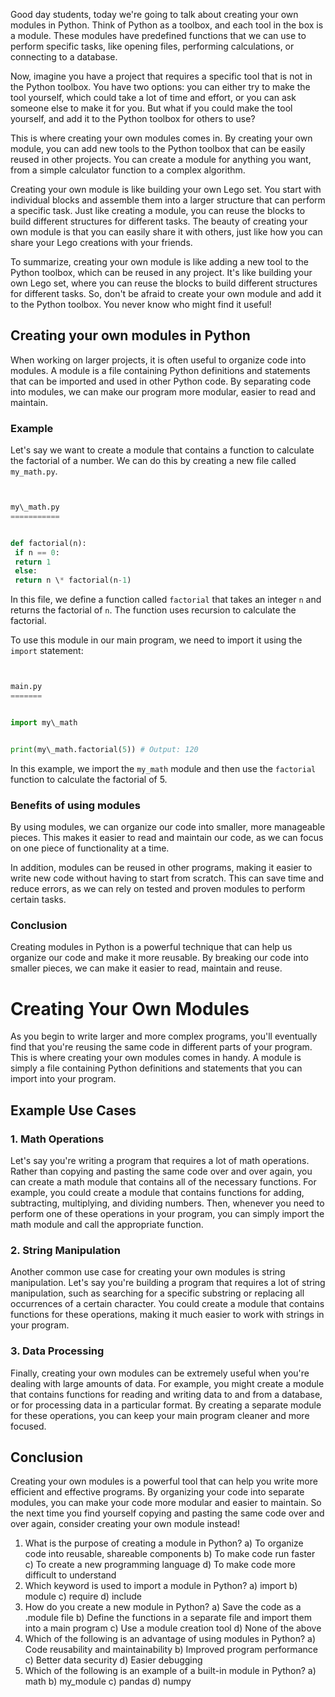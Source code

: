 Good day students, today we're going to talk about creating your own modules in Python. Think of Python as a toolbox, and each tool in the box is a module. These modules have predefined functions that we can use to perform specific tasks, like opening files, performing calculations, or connecting to a database.


Now, imagine you have a project that requires a specific tool that is not in the Python toolbox. You have two options: you can either try to make the tool yourself, which could take a lot of time and effort, or you can ask someone else to make it for you. But what if you could make the tool yourself, and add it to the Python toolbox for others to use?


This is where creating your own modules comes in. By creating your own module, you can add new tools to the Python toolbox that can be easily reused in other projects. You can create a module for anything you want, from a simple calculator function to a complex algorithm.


Creating your own module is like building your own Lego set. You start with individual blocks and assemble them into a larger structure that can perform a specific task. Just like creating a module, you can reuse the blocks to build different structures for different tasks. The beauty of creating your own module is that you can easily share it with others, just like how you can share your Lego creations with your friends.


To summarize, creating your own module is like adding a new tool to the Python toolbox, which can be reused in any project. It's like building your own Lego set, where you can reuse the blocks to build different structures for different tasks. So, don't be afraid to create your own module and add it to the Python toolbox. You never know who might find it useful!


Creating your own modules in Python
-----------------------------------


When working on larger projects, it is often useful to organize code into modules. A module is a file containing Python definitions and statements that can be imported and used in other Python code. By separating code into modules, we can make our program more modular, easier to read and maintain.


### Example


Let's say we want to create a module that contains a function to calculate the factorial of a number. We can do this by creating a new file called `my_math.py`.


```python


my\_math.py
===========


def factorial(n):
 if n == 0:
 return 1
 else:
 return n \* factorial(n-1)
```


In this file, we define a function called `factorial` that takes an integer `n` and returns the factorial of `n`. The function uses recursion to calculate the factorial.


To use this module in our main program, we need to import it using the `import` statement:


```python


main.py
=======


import my\_math


print(my\_math.factorial(5)) # Output: 120
```


In this example, we import the `my_math` module and then use the `factorial` function to calculate the factorial of 5.


### Benefits of using modules


By using modules, we can organize our code into smaller, more manageable pieces. This makes it easier to read and maintain our code, as we can focus on one piece of functionality at a time.


In addition, modules can be reused in other programs, making it easier to write new code without having to start from scratch. This can save time and reduce errors, as we can rely on tested and proven modules to perform certain tasks.


### Conclusion


Creating modules in Python is a powerful technique that can help us organize our code and make it more reusable. By breaking our code into smaller pieces, we can make it easier to read, maintain and reuse.


Creating Your Own Modules
=========================


As you begin to write larger and more complex programs, you'll eventually find that you're reusing the same code in different parts of your program. This is where creating your own modules comes in handy. A module is simply a file containing Python definitions and statements that you can import into your program.


Example Use Cases
-----------------


### 1. Math Operations


Let's say you're writing a program that requires a lot of math operations. Rather than copying and pasting the same code over and over again, you can create a math module that contains all of the necessary functions. For example, you could create a module that contains functions for adding, subtracting, multiplying, and dividing numbers. Then, whenever you need to perform one of these operations in your program, you can simply import the math module and call the appropriate function.


### 2. String Manipulation


Another common use case for creating your own modules is string manipulation. Let's say you're building a program that requires a lot of string manipulation, such as searching for a specific substring or replacing all occurrences of a certain character. You could create a module that contains functions for these operations, making it much easier to work with strings in your program.


### 3. Data Processing


Finally, creating your own modules can be extremely useful when you're dealing with large amounts of data. For example, you might create a module that contains functions for reading and writing data to and from a database, or for processing data in a particular format. By creating a separate module for these operations, you can keep your main program cleaner and more focused.


Conclusion
----------


Creating your own modules is a powerful tool that can help you write more efficient and effective programs. By organizing your code into separate modules, you can make your code more modular and easier to maintain. So the next time you find yourself copying and pasting the same code over and over again, consider creating your own module instead!


1. What is the purpose of creating a module in Python?
a) To organize code into reusable, shareable components
b) To make code run faster
c) To create a new programming language
d) To make code more difficult to understand
2. Which keyword is used to import a module in Python?
a) import
b) module
c) require
d) include
3. How do you create a new module in Python?
a) Save the code as a .module file
b) Define the functions in a separate file and import them into a main program
c) Use a module creation tool
d) None of the above
4. Which of the following is an advantage of using modules in Python?
a) Code reusability and maintainability
b) Improved program performance
c) Better data security
d) Easier debugging
5. Which of the following is an example of a built-in module in Python?
a) math
b) my\_module
c) pandas
d) numpy


